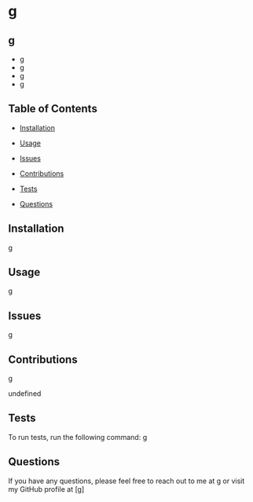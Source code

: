 
  # g
  

  ## g

  - g
  - g
  - g
  - g

  ## Table of Contents
  - [Installation](#installation)
  - [Usage](#usage)
  - [Issues](#issues)
  - [Contributions](#contributions)
  
  - [Tests](#tests)
  - [Questions](#questions)

  ## Installation
  g

  ## Usage
  g

  ## Issues
  g

  ## Contributions
  g

  undefined

  ## Tests
  To run tests, run the following command: g

  ## Questions
  If you have any questions, please feel free to reach out to me at g or visit my GitHub profile at [g]

